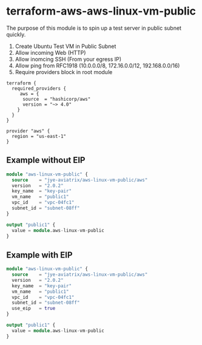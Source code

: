 # terraform-aws-aws-linux-vm-public

The purpose of this module is to spin up a test server in public subnet quickly.

1. Create Ubuntu Test VM in Public Subnet
2. Allow incoming Web (HTTP)
3. Allow inomcing SSH (From your egress IP)
4. Allow ping from RFC1918 (10.0.0.0/8, 172.16.0.0/12, 192.168.0.0/16)
5. Require providers block in root module

```
terraform {
  required_providers {
     aws = {
      source  = "hashicorp/aws"
      version = "~> 4.0"
    }
  }
}

provider "aws" {
  region = "us-east-1"
}
```

## Example without EIP

```terraform
module "aws-linux-vm-public" {
  source    = "jye-aviatrix/aws-linux-vm-public/aws"
  version   = "2.0.2"
  key_name  = "key-pair"
  vm_name   = "public1"
  vpc_id    = "vpc-04fc1"
  subnet_id = "subnet-08ff"
}

output "public1" {
  value = module.aws-linux-vm-public
}
```

## Example with EIP

```terraform
module "aws-linux-vm-public" {
  source    = "jye-aviatrix/aws-linux-vm-public/aws"
  version   = "2.0.2"
  key_name  = "key-pair"
  vm_name   = "public1"
  vpc_id    = "vpc-04fc1"
  subnet_id = "subnet-08ff"
  use_eip   = true
}

output "public1" {
  value = module.aws-linux-vm-public
}
```


